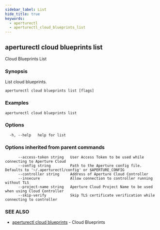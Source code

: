 ```yaml
---
sidebar_label: List
hide_title: true
keywords:
  - aperturectl
  - aperturectl_cloud_blueprints_list
---
```


<!-- markdownlint-disable -->

## aperturectl cloud blueprints list

Cloud Blueprints List

### Synopsis

List cloud blueprints.

```
aperturectl cloud blueprints list [flags]
```

### Examples

```
aperturectl cloud blueprints list
```

### Options

```
  -h, --help   help for list
```

### Options inherited from parent commands

```
      --access-token string   User Access Token to be used while connecting to Aperture Cloud
      --config string         Path to the Aperture config file. Defaults to '~/.aperturectl/config' or $APERTURE_CONFIG
      --controller string     Address of Aperture Cloud Controller
      --insecure              Allow connection to controller running without TLS
      --project-name string   Aperture Cloud Project Name to be used when using Cloud Controller
      --skip-verify           Skip TLS certificate verification while connecting to controller
```

### SEE ALSO

- [aperturectl cloud blueprints](/reference/aperture-cli/aperturectl/cloud/blueprints/blueprints.md) - Cloud Blueprints
